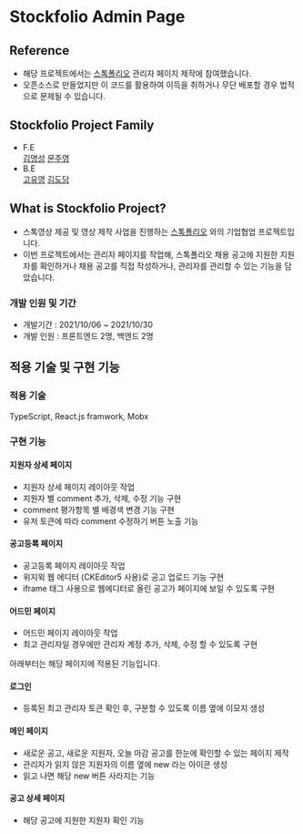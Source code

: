 # Stockfolio Admin Page

## Reference

- 해당 프로젝트에서는 [스톡폴리오](https://stockfolio.ai/) 관리자 페이지 제작에 참여했습니다.
- 오픈소스로 만들었지만 이 코드를 활용하여 이득을 취하거나 무단 배포할 경우 법적으로 문제될 수 있습니다.

## Stockfolio Project Family

- F.E<br>
  [김명성](https://github.com/sstaar91)
  [문주영](https://github.com/moonjuyoung1)
  <br>
- B.E<br>
  [고유영](https://github.com/lunayyko)
  [김도담](https://github.com/damdream)
  <br>

## What is Stockfolio Project?

- 스톡영상 제공 및 영상 제작 사업을 진행하는 [스톡폴리오](https://stockfolio.ai/) 와의 기업협업 프로젝트입니다.
- 이번 프로젝트에서는 관리자 페이지를 작업해, 스톡폴리오 채용 공고에 지원한 지원자를 확인하거나
  채용 공고를 직접 작성하거나, 관리자를 관리할 수 있는 기능을 담았습니다.

### 개발 인원 및 기간

- 개발기간 : 2021/10/06 ~ 2021/10/30
- 개발 인원 : 프론트엔드 2명, 백엔드 2명

## 적용 기술 및 구현 기능

### 적용 기술

 TypeScript, React.js framwork, Mobx<br>

### 구현 기능

#### 지원자 상세 페이지

- 지원자 상세 페이지 레이아웃 작업
- 지원자 별 comment 추가, 삭제, 수정 기능 구현
- comment 평가항목 별 배경색 변경 기능 구현
- 유저 토큰에 따라 comment 수정하기 버튼 노출 기능

#### 공고등록 페이지

- 공고등록 페이지 레이아웃 작업
- 위지윅 웹 에디터 (CKEditor5 사용)로 공고 업로드 기능 구현
- iframe 태그 사용으로 웹에디터로 올린 공고가 페이지에 보일 수 있도록 구현

#### 어드민 페이지

- 어드민 페이지 레이아웃 작업
- 최고 관리자일 경우에만 관리자 계정 추가, 삭제, 수정 할 수 있도록 구현

아래부터는 해당 페이지에 적용된 기능입니다.

#### 로그인

- 등록된 최고 관리자 토큰 확인 후, 구분할 수 있도록 이름 옆에 이모지 생성

#### 메인 페이지

- 새로운 공고, 새로운 지원자, 오늘 마감 공고를 한눈에 확인할 수 있는 페이지 제작
- 관리자가 읽지 않은 지원자의 이름 옆에 new 라는 아이콘 생성
- 읽고 나면 해당 new 버튼 사라지는 기능

#### 공고 상세 페이지

- 해당 공고에 지원한 지원자 확인 기능

<br>
